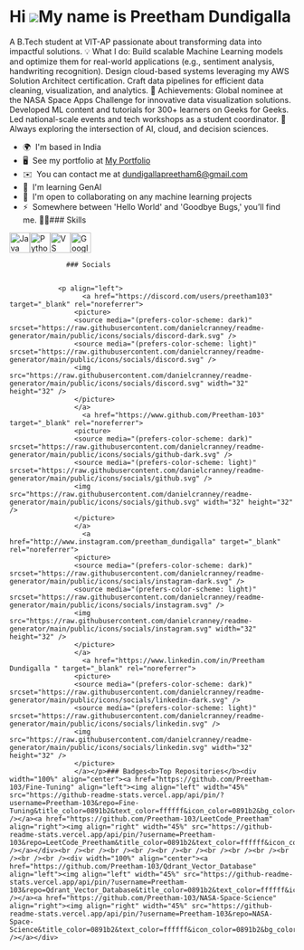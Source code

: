 Hi ![](https://user-images.githubusercontent.com/18350557/176309783-0785949b-9127-417c-8b55-ab5a4333674e.gif)My name is Preetham Dundigalla
===========================================================================================================================================

A B.Tech student at VIT-AP passionate about transforming data into impactful solutions. 💡 What I do: Build scalable Machine Learning models and optimize them for real-world applications (e.g., sentiment analysis, handwriting recognition). Design cloud-based systems leveraging my AWS Solution Architect certification. Craft data pipelines for efficient data cleaning, visualization, and analytics. 🚀 Achievements: Global nominee at the NASA Space Apps Challenge for innovative data visualization solutions. Developed ML content and tutorials for 300+ learners on Geeks for Geeks. Led national-scale events and tech workshops as a student coordinator. 🌱 Always exploring the intersection of AI, cloud, and decision sciences.

*   🌍  I'm based in India
*   🖥️  See my portfolio at [My Portfolio](http://gamma.app/docs/Preetham-Kumar-Dundigalla-Unleashing-Potential-ld281euiqvu47c8)
*   ✉️  You can contact me at [dundigallapreetham6@gmail.com](mailto:dundigallapreetham6@gmail.com)
*   🧠  I'm learning GenAI
*   🤝  I'm open to collaborating on any machine learning projects
*   ⚡  Somewhere between 'Hello World' and 'Goodbye Bugs,' you’ll find me. 🧑‍💻### Skills 
<p align="left">
<a href="https://www.oracle.com/java/" target="_blank" rel="noreferrer"><img src="https://raw.githubusercontent.com/danielcranney/readme-generator/main/public/icons/skills/java-colored.svg" width="36" height="36" alt="Java" /></a><a href="https://www.python.org/" target="_blank" rel="noreferrer"><img src="https://raw.githubusercontent.com/danielcranney/readme-generator/main/public/icons/skills/python-colored.svg" width="36" height="36" alt="Python" /></a><a href="https://code.visualstudio.com/" target="_blank" rel="noreferrer"><img src="https://raw.githubusercontent.com/danielcranney/readme-generator/main/public/icons/skills/visualstudiocode.svg" width="36" height="36" alt="VS Code" /></a><a href="https://cloud.google.com/" target="_blank" rel="noreferrer"><img src="https://raw.githubusercontent.com/danielcranney/readme-generator/main/public/icons/skills/googlecloud-colored.svg" width="36" height="36" alt="Google Cloud" /></a>
                    </p>
                    
                  ### Socials
                  
                  
                <p align="left">
                      <a href="https://discord.com/users/preetham103" target="_blank" rel="noreferrer">
                    <picture>
                    <source media="(prefers-color-scheme: dark)" srcset="https://raw.githubusercontent.com/danielcranney/readme-generator/main/public/icons/socials/discord-dark.svg" />
                    <source media="(prefers-color-scheme: light)" srcset="https://raw.githubusercontent.com/danielcranney/readme-generator/main/public/icons/socials/discord.svg" />
                    <img src="https://raw.githubusercontent.com/danielcranney/readme-generator/main/public/icons/socials/discord.svg" width="32" height="32" />
                    </picture>
                    </a>
                      <a href="https://www.github.com/Preetham-103" target="_blank" rel="noreferrer">
                    <picture>
                    <source media="(prefers-color-scheme: dark)" srcset="https://raw.githubusercontent.com/danielcranney/readme-generator/main/public/icons/socials/github-dark.svg" />
                    <source media="(prefers-color-scheme: light)" srcset="https://raw.githubusercontent.com/danielcranney/readme-generator/main/public/icons/socials/github.svg" />
                    <img src="https://raw.githubusercontent.com/danielcranney/readme-generator/main/public/icons/socials/github.svg" width="32" height="32" />
                    </picture>
                    </a>
                      <a href="http://www.instagram.com/preetham_dundigalla" target="_blank" rel="noreferrer">
                    <picture>
                    <source media="(prefers-color-scheme: dark)" srcset="https://raw.githubusercontent.com/danielcranney/readme-generator/main/public/icons/socials/instagram-dark.svg" />
                    <source media="(prefers-color-scheme: light)" srcset="https://raw.githubusercontent.com/danielcranney/readme-generator/main/public/icons/socials/instagram.svg" />
                    <img src="https://raw.githubusercontent.com/danielcranney/readme-generator/main/public/icons/socials/instagram.svg" width="32" height="32" />
                    </picture>
                    </a>
                      <a href="https://www.linkedin.com/in/Preetham Dundigalla " target="_blank" rel="noreferrer">
                    <picture>
                    <source media="(prefers-color-scheme: dark)" srcset="https://raw.githubusercontent.com/danielcranney/readme-generator/main/public/icons/socials/linkedin-dark.svg" />
                    <source media="(prefers-color-scheme: light)" srcset="https://raw.githubusercontent.com/danielcranney/readme-generator/main/public/icons/socials/linkedin.svg" />
                    <img src="https://raw.githubusercontent.com/danielcranney/readme-generator/main/public/icons/socials/linkedin.svg" width="32" height="32" />
                    </picture>
                    </a></p>### Badges<b>Top Repositories</b><div width="100%" align="center"><a href="https://github.com/Preetham-103/Fine-Tuning" align="left"><img align="left" width="45%" src="https://github-readme-stats.vercel.app/api/pin/?username=Preetham-103&repo=Fine-Tuning&title_color=0891b2&text_color=ffffff&icon_color=0891b2&bg_color=000000&hide_border=true&locale=en" /></a><a href="https://github.com/Preetham-103/LeetCode_Preetham" align="right"><img align="right" width="45%" src="https://github-readme-stats.vercel.app/api/pin/?username=Preetham-103&repo=LeetCode_Preetham&title_color=0891b2&text_color=ffffff&icon_color=0891b2&bg_color=000000&hide_border=true&locale=en" /></a></div><br /><br /><br /><br /><br /><br /><br /><br /><br /><br /><br /><br /><div width="100%" align="center"><a href="https://github.com/Preetham-103/Qdrant_Vector_Database" align="left"><img align="left" width="45%" src="https://github-readme-stats.vercel.app/api/pin/?username=Preetham-103&repo=Qdrant_Vector_Database&title_color=0891b2&text_color=ffffff&icon_color=0891b2&bg_color=000000&hide_border=true&locale=en" /></a><a href="https://github.com/Preetham-103/NASA-Space-Science" align="right"><img align="right" width="45%" src="https://github-readme-stats.vercel.app/api/pin/?username=Preetham-103&repo=NASA-Space-Science&title_color=0891b2&text_color=ffffff&icon_color=0891b2&bg_color=000000&hide_border=true&locale=en" /></a></div>

